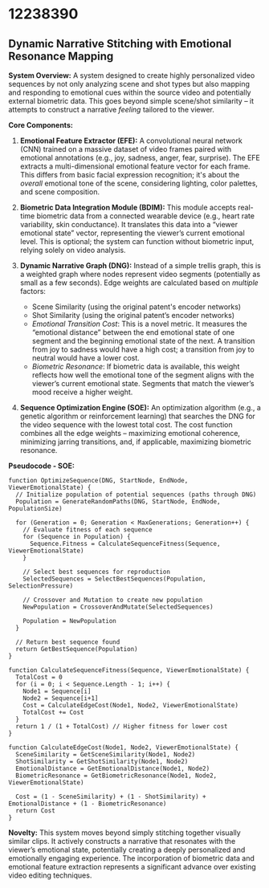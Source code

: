 # 12238390

## Dynamic Narrative Stitching with Emotional Resonance Mapping

**System Overview:** A system designed to create highly personalized video sequences by not only analyzing scene and shot types but also mapping and responding to emotional cues within the source video and potentially external biometric data. This goes beyond simple scene/shot similarity – it attempts to construct a narrative *feeling* tailored to the viewer.

**Core Components:**

1.  **Emotional Feature Extractor (EFE):** A convolutional neural network (CNN) trained on a massive dataset of video frames paired with emotional annotations (e.g., joy, sadness, anger, fear, surprise).  The EFE extracts a multi-dimensional emotional feature vector for each frame. This differs from basic facial expression recognition; it's about the *overall* emotional tone of the scene, considering lighting, color palettes, and scene composition.

2.  **Biometric Data Integration Module (BDIM):** This module accepts real-time biometric data from a connected wearable device (e.g., heart rate variability, skin conductance).  It translates this data into a “viewer emotional state” vector, representing the viewer’s current emotional level.  This is optional; the system can function without biometric input, relying solely on video analysis.

3.  **Dynamic Narrative Graph (DNG):**  Instead of a simple trellis graph, this is a weighted graph where nodes represent video segments (potentially as small as a few seconds). Edge weights are calculated based on *multiple* factors:

    *   Scene Similarity (using the original patent's encoder networks)
    *   Shot Similarity (using the original patent’s encoder networks)
    *   *Emotional Transition Cost*:  This is a novel metric. It measures the “emotional distance” between the end emotional state of one segment and the beginning emotional state of the next. A transition from joy to sadness would have a high cost; a transition from joy to neutral would have a lower cost.
    *   *Biometric Resonance*:  If biometric data is available, this weight reflects how well the emotional tone of the segment aligns with the viewer’s current emotional state.  Segments that match the viewer’s mood receive a higher weight.

4.  **Sequence Optimization Engine (SOE):** An optimization algorithm (e.g., a genetic algorithm or reinforcement learning) that searches the DNG for the video sequence with the lowest total cost. The cost function combines all the edge weights – maximizing emotional coherence, minimizing jarring transitions, and, if applicable, maximizing biometric resonance.

**Pseudocode - SOE:**

```
function OptimizeSequence(DNG, StartNode, EndNode, ViewerEmotionalState) {
  // Initialize population of potential sequences (paths through DNG)
  Population = GenerateRandomPaths(DNG, StartNode, EndNode, PopulationSize)

  for (Generation = 0; Generation < MaxGenerations; Generation++) {
    // Evaluate fitness of each sequence
    for (Sequence in Population) {
      Sequence.Fitness = CalculateSequenceFitness(Sequence, ViewerEmotionalState)
    }

    // Select best sequences for reproduction
    SelectedSequences = SelectBestSequences(Population, SelectionPressure)

    // Crossover and Mutation to create new population
    NewPopulation = CrossoverAndMutate(SelectedSequences)

    Population = NewPopulation
  }

  // Return best sequence found
  return GetBestSequence(Population)
}

function CalculateSequenceFitness(Sequence, ViewerEmotionalState) {
  TotalCost = 0
  for (i = 0; i < Sequence.Length - 1; i++) {
    Node1 = Sequence[i]
    Node2 = Sequence[i+1]
    Cost = CalculateEdgeCost(Node1, Node2, ViewerEmotionalState)
    TotalCost += Cost
  }
  return 1 / (1 + TotalCost) // Higher fitness for lower cost
}

function CalculateEdgeCost(Node1, Node2, ViewerEmotionalState) {
  SceneSimilarity = GetSceneSimilarity(Node1, Node2)
  ShotSimilarity = GetShotSimilarity(Node1, Node2)
  EmotionalDistance = GetEmotionalDistance(Node1, Node2)
  BiometricResonance = GetBiometricResonance(Node1, Node2, ViewerEmotionalState)

  Cost = (1 - SceneSimilarity) + (1 - ShotSimilarity) + EmotionalDistance + (1 - BiometricResonance)
  return Cost
}
```

**Novelty:** This system moves beyond simply stitching together visually similar clips. It actively constructs a narrative that resonates with the viewer’s emotional state, potentially creating a deeply personalized and emotionally engaging experience. The incorporation of biometric data and emotional feature extraction represents a significant advance over existing video editing techniques.